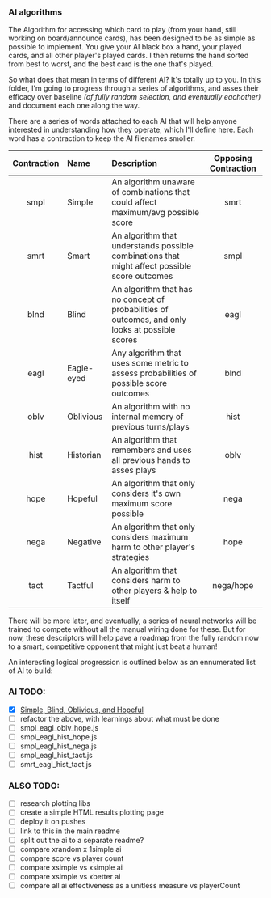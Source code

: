### AI algorithms

The Algorithm for accessing which card to play (from your hand, still working on board/announce cards), has been designed to be as simple as possible to implement. You give your AI black box a hand, your played cards, and all other player's played cards. I then returns the hand sorted from best to worst, and the best card is the one that's played.

So what does that mean in terms of different AI? It's totally up to you. In this folder, I'm going to progress through a series of algorithms, and asses their efficacy over baseline _(of fully random selection, and eventually eachother)_ and document each one along the way.

There are a series of words attached to each AI that will help anyone interested in understanding how they operate, which I'll define here. Each word has a contraction to keep the AI filenames smoller.

| Contraction | Name | Description | Opposing Contraction |
| :---------------: | :--------------- | :--------------- | :---------------: |
| smpl | Simple | An algorithm unaware of combinations that could affect maximum/avg possible score | smrt |
| smrt | Smart | An algorithm that understands possible combinations that might affect possible score outcomes | smpl |
| blnd | Blind | An algorithm that has no concept of probabilities of outcomes, and only looks at possible scores | eagl |
| eagl | Eagle-eyed | Any algorithm that uses some metric to assess probabilities of possible score outcomes | blnd |
| oblv | Oblivious | An algorithm with no internal memory of previous turns/plays | hist |
| hist | Historian | An algorithm that remembers and uses all previous hands to asses plays | oblv |
| hope | Hopeful | An algorithm that only considers it's own maximum score possible | nega |
| nega | Negative | An algorithm that only considers maximum harm to other player's strategies | hope |
| tact | Tactful | An algorithm that considers harm to other players & help to itself | nega/hope |

There will be more later, and eventually, a series of neural networks will be trained to compete without all the manual wiring done for these. But for now, these descriptors will help pave a roadmap from the fully random now to a smart, competitive opponent that might just beat a human!

An interesting logical progression is outlined below as an ennumerated list of AI to build:

### AI TODO:
- [x] [Simple, Blind, Oblivious, and Hopeful](./smpl_blnd_oblv_hope.js)
- [ ] refactor the above, with learnings about what must be done
- [ ] smpl_eagl_oblv_hope.js
- [ ] smpl_eagl_hist_hope.js
- [ ] smpl_eagl_hist_nega.js
- [ ] smpl_eagl_hist_tact.js
- [ ] smrt_eagl_hist_tact.js

### ALSO TODO:
- [ ] research plotting libs
- [ ] create a simple HTML results plotting page
- [ ] deploy it on pushes
- [ ] link to this in the main readme
- [ ] split out the ai to a separate readme?
- [ ] compare xrandom x 1simple ai
- [ ] compare score vs player count
- [ ] compare xsimple vs xsimple ai
- [ ] compare xsimple vs xbetter ai
- [ ] compare all ai effectiveness as a unitless measure vs playerCount
